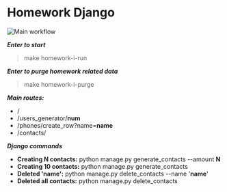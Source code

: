 # Homework Django

![Main workflow](https://github.com/hillel-i-python-pro-i-2022-08-26/homework__vlada_kriazh__django_templates/actions/workflows/main-workflow.yml/badge.svg)

***Enter to start***
> make homework-i-run

***Enter to purge homework related data***
> make homework-i-purge
> 
> 
***Main routes:***
- /
- /users_generator/**num**
- /phones/create_row?name=**name**
- /contacts/

***Django commands***
- **Creating N contacts:** python manage.py generate_contacts --amount **N**
- **Creating 10 contacts:** python manage.py generate_contacts
- **Deleted 'name':** python manage.py delete_contacts --name '**name**'
- **Deleted all contacts:** python manage.py delete_contacts
